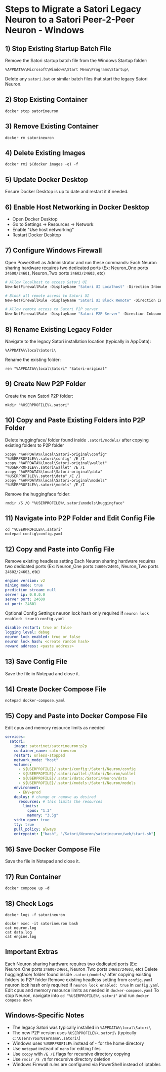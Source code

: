 # Steps to Migrate a Satori Legacy Neuron to a Satori Peer-2-Peer Neuron - Windows

## 1) Stop Existing Startup Batch File
Remove the Satori startup batch file from the Windows Startup folder:
```
%APPDATA%\Microsoft\Windows\Start Menu\Programs\Startup\
```
Delete any `satori.bat` or similar batch files that start the legacy Satori Neuron.

## 2) Stop Existing Container
```
docker stop satorineuron
```

## 3) Remove Existing Container
```
docker rm satorineuron
```

## 4) Delete Existing Images
```
docker rmi $(docker images -q) -f
```

## 5) Update Docker Desktop
Ensure Docker Desktop is up to date and restart it if needed.

## 6) Enable Host Networking in Docker Desktop
- Open Docker Desktop
- Go to Settings → Resources → Network
- Enable "Use host networking"
- Restart Docker Desktop

## 7) Configure Windows Firewall
Open PowerShell as Administrator and run these commands:
Each Neuron sharing hardware requires two dedicated ports (Ex: Neuron_One ports `24600/24601`, Neuron_Two ports `24602/24603`, etc)
```powershell
# Allow localhost to access Satori UI
New-NetFirewallRule -DisplayName "Satori UI Localhost" -Direction Inbound -Protocol TCP -LocalPort 24601 -RemoteAddress 127.0.0.1 -Action Allow

# Block all remote access to Satori UI
New-NetFirewallRule -DisplayName "Satori UI Block Remote" -Direction Inbound -Protocol TCP -LocalPort 24601 -RemoteAddress Any -Action Block

# Allow remote access to Satori P2P server
New-NetFirewallRule -DisplayName "Satori P2P Server" -Direction Inbound -Protocol TCP -LocalPort 24600 -Action Allow
```

## 8) Rename Existing Legacy Folder
Navigate to the legacy Satori installation location (typically in AppData):
```
%APPDATA%\local\Satori\
```
Rename the existing folder:
```
ren "%APPDATA%\local\Satori" "Satori-original"
```

## 9) Create New P2P Folder
Create the new Satori P2P folder:
```
mkdir "%USERPROFILE%\.satori"
```

## 10) Copy and Paste Existing Folders into P2P Folder
Delete huggingface/ folder found inside `.satori/models/` after copying existing folders to P2P folder
```
xcopy "%APPDATA%\local\Satori-original\config" "%USERPROFILE%\.satori\config" /E /I
xcopy "%APPDATA%\local\Satori-original\wallet" "%USERPROFILE%\.satori\wallet" /E /I
xcopy "%APPDATA%\local\Satori-original\data" "%USERPROFILE%\.satori\data" /E /I
xcopy "%APPDATA%\local\Satori-original\models" "%USERPROFILE%\.satori\models" /E /I
```

Remove the huggingface folder:
```
rmdir /S /Q "%USERPROFILE%\.satori\models\huggingface"
```

## 11) Navigate into P2P Folder and Edit Config File
```
cd "%USERPROFILE%\.satori"
notepad config\config.yaml
```

## 12) Copy and Paste into Config File 
Remove existing headless setting
Each Neuron sharing hardware requires two dedicated ports (Ex: Neuron_One ports `24600/24601`, Neuron_Two ports `24602/24603`, etc)
```yaml
engine version: v2
mining mode: true
prediction stream: null
server ip: 0.0.0.0
server port: 24600
ui port: 24601
```
Optional Config Settings
neuron lock hash only required if `neuron lock enabled: true` in `config.yaml`
```yaml
disable restart: true or false
logging level: debug
neuron lock enabled: true or false
neuron lock hash: <create random hash>
reward address: <paste address>
```

## 13) Save Config File
Save the file in Notepad and close it.

## 14) Create Docker Compose File
```
notepad docker-compose.yaml
```

## 15) Copy and Paste into Docker Compose File
Edit cpus and memory resource limits as needed
```yaml
services:
  satori:
    image: satorinet/satorineuron:p2p
    container_name: satorineuron
    restart: unless-stopped
    network_mode: "host"
    volumes:
      - ${USERPROFILE}/.satori/config:/Satori/Neuron/config
      - ${USERPROFILE}/.satori/wallet:/Satori/Neuron/wallet
      - ${USERPROFILE}/.satori/data:/Satori/Neuron/data
      - ${USERPROFILE}/.satori/models:/Satori/Neuron/models
    environment:
      - ENV=prod
    deploy: # change or remove as desired 
      resources: # this limits the resources
        limits:
          cpus: "1.3"
          memory: "3.5g"
    stdin_open: true
    tty: true
    pull_policy: always
    entrypoint: ["bash", "/Satori/Neuron/satorineuron/web/start.sh"]
```

## 16) Save Docker Compose File
Save the file in Notepad and close it.

## 17) Run Container
```
docker compose up -d
```

## 18) Check Logs
```
docker logs -f satorineuron
```
```
docker exec -it satorineuron bash
cat neuron.log
cat data.log
cat engine.log
```

## Important Extras
Each Neuron sharing hardware requires two dedicated ports (Ex: Neuron_One ports `24600/24601`, Neuron_Two ports `24602/24603`, etc)
Delete huggingface/ folder found inside `.satori/models/` after copying existing folders to P2P folder
Remove existing headless setting from `config.yaml`
neuron lock hash only required if `neuron lock enabled: true` in `config.yaml`
Edit cpus and memory resource limits as needed in `docker-compose.yaml`
To stop Neuron, navigate into `cd "%USERPROFILE%\.satori"` and run `docker compose down`

## Windows-Specific Notes
- The legacy Satori was typically installed in `%APPDATA%\local\Satori\`
- The new P2P version uses `%USERPROFILE%\.satori\` (typically `C:\Users\YourUsername\.satori\`)
- Windows uses `%USERPROFILE%` instead of `~` for the home directory
- Use `notepad` instead of `nano` for editing files
- Use `xcopy` with `/E /I` flags for recursive directory copying
- Use `rmdir /S /Q` for recursive directory deletion
- Windows Firewall rules are configured via PowerShell instead of iptables

